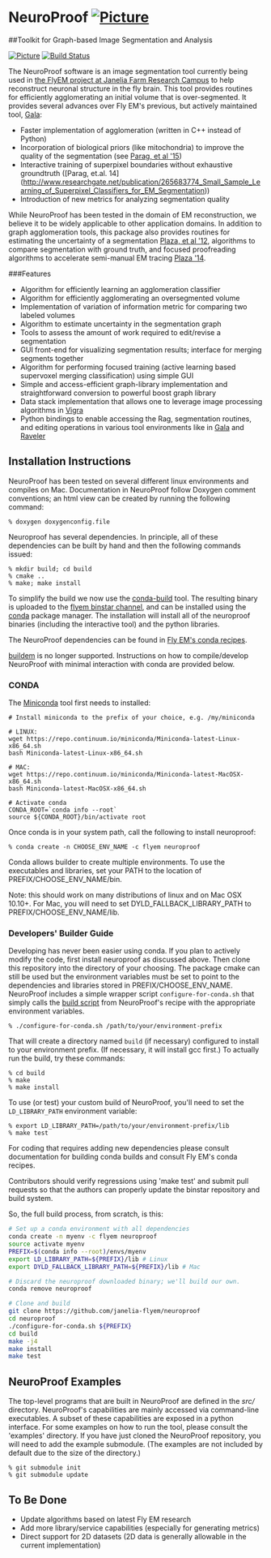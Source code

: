 # NeuroProof [![Picture](https://raw.github.com/janelia-flyem/janelia-flyem.github.com/master/images/HHMI_Janelia_Color_Alternate_180x40.png)](http://www.janelia.org)
##Toolkit for Graph-based Image Segmentation and Analysis

[![Picture](https://anaconda.org/flyem/neuroproof/badges/version.svg)](https://anaconda.org/flyem/neuroproof)
[![Build Status](https://circleci.com/gh/janelia-flyem/NeuroProof.svg?style=shield)](https://circleci.com/gh/janelia-flyem/NeuroProof)

The NeuroProof software is an image segmentation tool currently being used
in [the FlyEM project at Janelia Farm Research Campus](http://janelia.org/team-project/fly-em)
to help reconstruct neuronal structure in the fly brain.  This tool
provides routines for efficiently agglomerating an initial volume that
is over-segmented.  It provides several advances over Fly EM's previous, but actively maintained tool, [Gala](https://github.com/janelia-flyem/gala):

* Faster implementation of agglomeration (written in C++ instead of Python)
* Incorporation of biological priors (like mitochondria) to improve the quality of the segmentation
(see [Parag, et al '15](http://journals.plos.org/plosone/article?id=10.1371/journal.pone.0125825))
* Interactive training of superpixel boundaries without exhaustive groundtruth ([Parag, et.al. 14] (http://www.researchgate.net/publication/265683774_Small_Sample_Learning_of_Superpixel_Classifiers_for_EM_Segmentation))
* Introduction of new metrics for analyzing segmentation quality

While NeuroProof has been tested in the domain
of EM reconstruction, we believe it to be widely applicable to other
application domains.  In addition to graph agglomeration tools, this
package also provides routines for estimating the uncertainty of a segmentation
[Plaza, et al '12](http://www.plosone.org/article/info%3Adoi%2F10.1371%2Fjournal.pone.0044448),
algorithms to compare segmentation with ground truth, and focused proofreading algorithms
to accelerate semi-manual EM tracing [Plaza '14](http://arxiv.org/abs/1409.1199).

###Features

* Algorithm for efficiently learning an agglomeration classifier
* Algorithm for efficiently agglomerating an oversegmented volume
* Implementation of variation of information metric for comparing two labeled volumes
* Algorithm to estimate uncertainty in the segmentation graph
* Tools to assess the amount of work required to edit/revise a segmentation
* GUI front-end for visualizing segmentation results; interface for merging segments together
* Algorithm for performing focused training (active learning based supervoxel merging classification) using simple GUI
* Simple and access-efficient graph-library implementation and straightforward conversion
to powerful boost graph library
* Data stack implementation that allows one to leverage image processing
algorithms in [Vigra](http://hci.iwr.uni-heidelberg.de/vigra)
* Python bindings to enable accessing the Rag, segmentation routines, and
editing operations in various tool environments like in
[Gala](https://github.com/janelia-flyem/gala) and [Raveler](https://openwiki.janelia.org/wiki/display/flyem/Raveler)


## Installation Instructions

NeuroProof has been tested on several different linux environments and compiles on Mac.
Documentation
in NeuroProof follow Doxygen comment conventions; an html view can be created
by running the following command:

    % doxygen doxygenconfig.file

Neuroproof has several dependencies.  In principle, all of these dependencies
can be built by hand and then the following commands issued:

    % mkdir build; cd build
    % cmake ..
    % make; make install

To simplify the build we now use the [conda-build](http://conda.pydata.org/docs/build.html) tool.
The resulting binary is uploaded to the [flyem binstar channel](https://binstar.org/flyem),
and can be installed using the [conda](http://conda.pydata.org/) package manager.  The installation
will install all of the neuroproof binaries (including the interactive tool)
and the python libraries.

The NeuroProof dependencies can be found in [Fly EM's conda recipes](https://github.com/janelia-flyem/flyem-build-conda.git).

[buildem](https://github.com/janelia-flyem/buildem) is no longer supported.  Instructions on how to compile/develop NeuroProof with minimal interaction with conda are provided below.

### CONDA
The [Miniconda](http://conda.pydata.org/miniconda.html) tool first needs to installed:

```
# Install miniconda to the prefix of your choice, e.g. /my/miniconda

# LINUX:
wget https://repo.continuum.io/miniconda/Miniconda-latest-Linux-x86_64.sh
bash Miniconda-latest-Linux-x86_64.sh

# MAC:
wget https://repo.continuum.io/miniconda/Miniconda-latest-MacOSX-x86_64.sh
bash Miniconda-latest-MacOSX-x86_64.sh

# Activate conda
CONDA_ROOT=`conda info --root`
source ${CONDA_ROOT}/bin/activate root
```
Once conda is in your system path, call the following to install neuroproof:

    % conda create -n CHOOSE_ENV_NAME -c flyem neuroproof

Conda allows builder to create multiple environments.  To use the executables
and libraries, set your PATH to the location of PREFIX/CHOOSE_ENV_NAME/bin.

Note: this should work on many distributions of linux and on Mac OSX 10.10+.  For Mac,
you will need to set DYLD_FALLBACK_LIBRARY_PATH to PREFIX/CHOOSE_ENV_NAME/lib.

### Developers' Builder Guide
Developing has never been easier using conda.  If you plan to actively modify
the code, first install neuroproof as discussed above.  Then clone
this repository into the directory of your choosing.  The package cmake
can still be used but the environment variables must be set to point to
the dependencies and libraries stored in PREFIX/CHOOSE_ENV_NAME.  NeuroProof
includes a simple wrapper script `configure-for-conda.sh` that simply
calls the [build script][build.sh] from NeuroProof's recipe with the appropriate environment variables.

    % ./configure-for-conda.sh /path/to/your/environment-prefix

[build.sh]: https://github.com/janelia-flyem/flyem-build-conda/blob/master/neuroproof/build.sh

That will create a directory named `build` (if necessary) configured to install to your environment prefix.
(If necessary, it will install gcc first.)  To actually run the build, try these commands:

    % cd build 
    % make
    % make install

To use (or test) your custom build of NeuroProof, you'll need to set the `LD_LIBRARY_PATH` environment variable:

    % export LD_LIBRARY_PATH=/path/to/your/environment-prefix/lib
    % make test

For coding that requires adding new dependencies please consult documentation for
building conda builds and consult Fly EM's conda recipes.

Contributors should verify regressions using 'make test' and submit pull requests
so that the authors can properly update the binstar repository and build system.

So, the full build process, from scratch, is this:

```bash
# Set up a conda environment with all dependencies
conda create -n myenv -c flyem neuroproof
source activate myenv
PREFIX=$(conda info --root)/envs/myenv
export LD_LIBRARY_PATH=${PREFIX}/lib # Linux
export DYLD_FALLBACK_LIBRARY_PATH=${PREFIX}/lib # Mac

# Discard the neuroproof downloaded binary; we'll build our own.
conda remove neuroproof

# Clone and build
git clone https://github.com/janelia-flyem/neuroproof
cd neuroproof
./configure-for-conda.sh ${PREFIX}
cd build
make -j4
make install
make test
```

## NeuroProof Examples

The top-level programs that are built in NeuroProof are defined
in the <i>src/</i> directory.  NeuroProof's capabilities are mainly 
accessed via command-line executables.  A subset of these capabilities
are exposed in a python interface.  For some examples on how
to run the tool, please consult the 'examples' directory.  If you
have just cloned the NeuroProof repository, you will need to 
add the example submodule.  (The examples are not included by default
due to the size of the directory.)

    % git submodule init
    % git submodule update


## To Be Done

* Update algorithms based on latest Fly EM research
* Add more library/service capabilities (especially for generating metrics)
* Direct support for 2D datasets (2D data is generally allowable in the current implementation)

